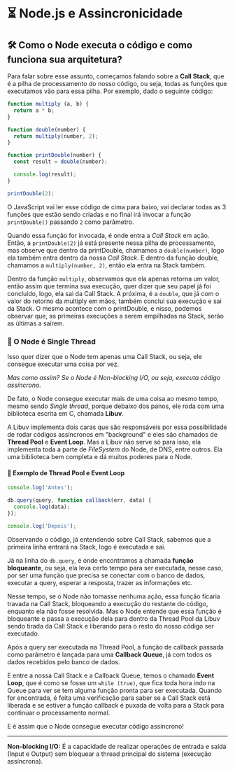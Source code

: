 # ⏳ Node.js e Assincronicidade

## 🛠️ Como o Node executa o código e como funciona sua arquitetura?

Para falar sobre esse assunto, começamos falando sobre a **Call Stack**, 
que é a pilha de processamento do nosso código, ou seja, todas as 
funções que executamos vão para essa pilha. Por exemplo, dado o seguinte 
código:

```js
function multiply (a, b) {
  return a * b;
}

function double(number) {
  return multiply(number, 2);
}

function printDouble(number) {
  const result = double(number);

  console.log(result);
}

printDouble(2);
``` 

O JavaScript vai ler esse código de cima para baixo, vai declarar todas 
as 3 funções que estão sendo criadas e no final irá invocar a função 
`printDouble()` passando `2` como parâmetro.

Quando essa função for invocada, é onde entra a *Call Stack* em ação. 
Então, a `printDouble(2)` já está presente nessa pilha de processamento, 
mas observe que dentro da printDouble, chamamos a `double(number)`, logo 
ela também entra dentro da nossa *Call Stack*. E dentro da função double, 
chamamos a `multiply(number, 2)`, então ela entra na Stack também.

Dentro da função `multiply`, observamos que ela apenas retorna um valor, 
então assim que termina sua execução, quer dizer que seu papel já foi 
concluído, logo, ela sai da Call Stack. A próxima, é a `double`, que já 
com o valor do retorno da multiply em mãos, também conclui sua execução 
e sai da Stack. O mesmo acontece com o printDouble, e nisso, podemos 
observar que, as primeiras execuções a serem empilhadas na Stack, serão 
as últimas a saírem.

### 🧵 O Node é Single Thread

Isso quer dizer que o Node tem apenas uma Call Stack, ou seja, ele 
consegue executar uma coisa por vez.

*Mas como assim? Se o Node é Non-blocking I/O, ou seja, executa código assíncrono.*

De fato, o Node consegue executar mais de uma coisa ao mesmo tempo, 
mesmo sendo *Single thread*, porque debaixo dos panos, ele roda com uma 
biblioteca escrita em C, chamada **Libuv**.

A Libuv implementa dois caras que são responsáveis por essa possibilidade 
de rodar códigos assíncronos em "background" e eles são chamados de 
**Thread Pool** e **Event Loop**. Mas a Libuv não serve só para isso, 
ela implementa toda a parte de *FileSystem* do Node, de DNS, entre 
outros. Ela uma biblioteca bem completa e dá muitos poderes para o Node.

#### 🔁 Exemplo de Thread Pool e Event Loop

```js
console.log('Antes');

db.query(query, function callback(err, data) {
  console.log(data);
});

console.log('Depois');
```

Observando o código, já entendendo sobre Call Stack, sabemos que a 
primeira linha entrará na Stack, logo é executada e sai.

Já na linha do `db.query`, é onde encontramos a chamada **função bloqueante**, 
ou seja, ela leva certo tempo para ser executada, nesse caso, por ser 
uma função que precisa se conectar com o banco de dados, executar a 
query, esperar a resposta, trazer as informações etc. 

Nesse tempo, se o Node não tomasse nenhuma ação, essa função ficaria 
travada na Call Stack, bloqueando a execução do restante do código, 
enquanto ela não fosse resolvida. Mas o Node entende que essa função é 
bloqueante e passa a execução dela para dentro da Thread Pool da Libuv 
sendo tirada da Call Stack e liberando para o resto do nosso código 
ser executado.

Após a query ser executada na Thread Pool, a função de callback passada 
como parâmetro é lançada para uma **Callback Queue**, já com todos os 
dados recebidos pelo banco de dados. 

E entre a nossa Call Stack e a Callback Queue, temos o chamado 
**Event Loop**, que é como se fosse um `while (true)`, que fica toda 
hora indo na Queue para ver se tem alguma função pronta para ser 
executada. Quando for encontrada, é feita uma verificação para saber 
se a Call Stack está liberada e se estiver a função callback é puxada 
de volta para a Stack para continuar o processamento normal.

E é assim que o Node consegue executar código assíncrono!

<hr>

**Non-blocking I/O:** É a capacidade de realizar operações de entrada e 
saída (Input e Output) sem bloquear a thread principal do sistema 
(execução assíncrona).